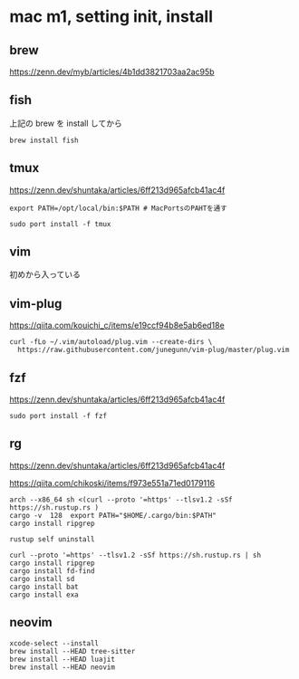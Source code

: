 
# mac m1, setting init, install


## brew

https://zenn.dev/myb/articles/4b1dd3821703aa2ac95b


## fish

上記の brew を install してから

```
brew install fish
```


## tmux

https://zenn.dev/shuntaka/articles/6ff213d965afcb41ac4f

```
export PATH=/opt/local/bin:$PATH # MacPortsのPAHTを通す
```

```
sudo port install -f tmux
```


## vim

初めから入っている


## vim-plug

https://qiita.com/kouichi_c/items/e19ccf94b8e5ab6ed18e

```
curl -fLo ~/.vim/autoload/plug.vim --create-dirs \
  https://raw.githubusercontent.com/junegunn/vim-plug/master/plug.vim
```


## fzf

https://zenn.dev/shuntaka/articles/6ff213d965afcb41ac4f

```
sudo port install -f fzf
```


## rg

https://zenn.dev/shuntaka/articles/6ff213d965afcb41ac4f

https://qiita.com/chikoski/items/f973e551a71ed0179116

```
arch --x86_64 sh <(curl --proto '=https' --tlsv1.2 -sSf https://sh.rustup.rs )
cargo -v  128  export PATH="$HOME/.cargo/bin:$PATH"
cargo install ripgrep
```

```
rustup self uninstall
```

```
curl --proto '=https' --tlsv1.2 -sSf https://sh.rustup.rs | sh
cargo install ripgrep
cargo install fd-find
cargo install sd
cargo install bat
cargo install exa
```


## neovim

```
xcode-select --install
brew install --HEAD tree-sitter
brew install --HEAD luajit
brew install --HEAD neovim
```



